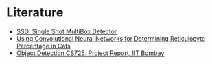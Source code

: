 # Literature

- [SSD: Single Shot MultiBox Detector](https://arxiv.org/abs/1512.02325)
- [Using Convolutional Neural Networks for Determining Reticulocyte Percentage in Cats](https://arxiv.org/pdf/1803.04873.pdf)
- [Object Detection CS725:  Project Report, IIT Bombay](https://www.cse.iitb.ac.in/~pratikm/projectPages/objectDetection/downloads/report.pdf)
